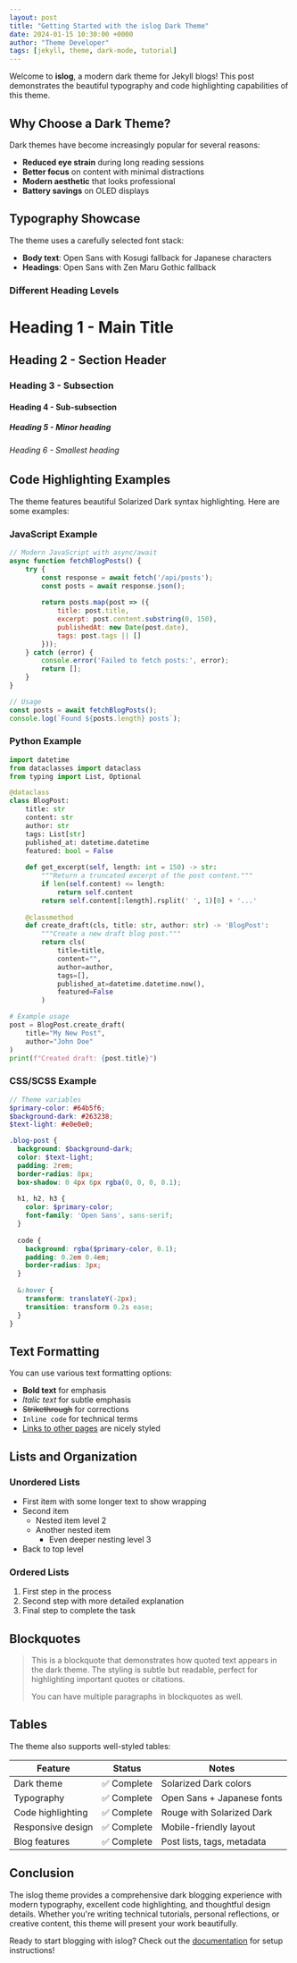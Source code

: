 ```yaml
---
layout: post
title: "Getting Started with the islog Dark Theme"
date: 2024-01-15 10:30:00 +0000
author: "Theme Developer"
tags: [jekyll, theme, dark-mode, tutorial]
---
```


Welcome to **islog**, a modern dark theme for Jekyll blogs! This post demonstrates the beautiful typography and code highlighting capabilities of this theme.

## Why Choose a Dark Theme?

Dark themes have become increasingly popular for several reasons:

- **Reduced eye strain** during long reading sessions
- **Better focus** on content with minimal distractions  
- **Modern aesthetic** that looks professional
- **Battery savings** on OLED displays

## Typography Showcase

The theme uses a carefully selected font stack:

- **Body text**: Open Sans with Kosugi fallback for Japanese characters
- **Headings**: Open Sans with Zen Maru Gothic fallback

### Different Heading Levels

# Heading 1 - Main Title
## Heading 2 - Section Header  
### Heading 3 - Subsection
#### Heading 4 - Sub-subsection
##### Heading 5 - Minor heading
###### Heading 6 - Smallest heading

## Code Highlighting Examples

The theme features beautiful Solarized Dark syntax highlighting. Here are some examples:

### JavaScript Example

```javascript
// Modern JavaScript with async/await
async function fetchBlogPosts() {
    try {
        const response = await fetch('/api/posts');
        const posts = await response.json();
        
        return posts.map(post => ({
            title: post.title,
            excerpt: post.content.substring(0, 150),
            publishedAt: new Date(post.date),
            tags: post.tags || []
        }));
    } catch (error) {
        console.error('Failed to fetch posts:', error);
        return [];
    }
}

// Usage
const posts = await fetchBlogPosts();
console.log(`Found ${posts.length} posts`);
```

### Python Example

```python
import datetime
from dataclasses import dataclass
from typing import List, Optional

@dataclass
class BlogPost:
    title: str
    content: str
    author: str
    tags: List[str]
    published_at: datetime.datetime
    featured: bool = False
    
    def get_excerpt(self, length: int = 150) -> str:
        """Return a truncated excerpt of the post content."""
        if len(self.content) <= length:
            return self.content
        return self.content[:length].rsplit(' ', 1)[0] + '...'
    
    @classmethod
    def create_draft(cls, title: str, author: str) -> 'BlogPost':
        """Create a new draft blog post."""
        return cls(
            title=title,
            content="",
            author=author,
            tags=[],
            published_at=datetime.datetime.now(),
            featured=False
        )

# Example usage
post = BlogPost.create_draft(
    title="My New Post",
    author="John Doe"
)
print(f"Created draft: {post.title}")
```

### CSS/SCSS Example

```scss
// Theme variables
$primary-color: #64b5f6;
$background-dark: #263238;
$text-light: #e0e0e0;

.blog-post {
  background: $background-dark;
  color: $text-light;
  padding: 2rem;
  border-radius: 8px;
  box-shadow: 0 4px 6px rgba(0, 0, 0, 0.1);
  
  h1, h2, h3 {
    color: $primary-color;
    font-family: 'Open Sans', sans-serif;
  }
  
  code {
    background: rgba($primary-color, 0.1);
    padding: 0.2em 0.4em;
    border-radius: 3px;
  }
  
  &:hover {
    transform: translateY(-2px);
    transition: transform 0.2s ease;
  }
}
```

## Text Formatting

You can use various text formatting options:

- **Bold text** for emphasis
- *Italic text* for subtle emphasis  
- ~~Strikethrough~~ for corrections
- `Inline code` for technical terms
- [Links to other pages](./another-page.html) are nicely styled

## Lists and Organization

### Unordered Lists
- First item with some longer text to show wrapping
- Second item
  - Nested item level 2
  - Another nested item
    - Even deeper nesting level 3
- Back to top level

### Ordered Lists
1. First step in the process
2. Second step with more detailed explanation
3. Final step to complete the task

## Blockquotes

> This is a blockquote that demonstrates how quoted text appears in the dark theme. The styling is subtle but readable, perfect for highlighting important quotes or citations.
>
> You can have multiple paragraphs in blockquotes as well.

## Tables

The theme also supports well-styled tables:

| Feature | Status | Notes |
|---------|--------|-------|
| Dark theme | ✅ Complete | Solarized Dark colors |
| Typography | ✅ Complete | Open Sans + Japanese fonts |
| Code highlighting | ✅ Complete | Rouge with Solarized Dark |
| Responsive design | ✅ Complete | Mobile-friendly layout |
| Blog features | ✅ Complete | Post lists, tags, metadata |

## Conclusion

The islog theme provides a comprehensive dark blogging experience with modern typography, excellent code highlighting, and thoughtful design details. Whether you're writing technical tutorials, personal reflections, or creative content, this theme will present your work beautifully.

Ready to start blogging with islog? Check out the [documentation](../README.md) for setup instructions!